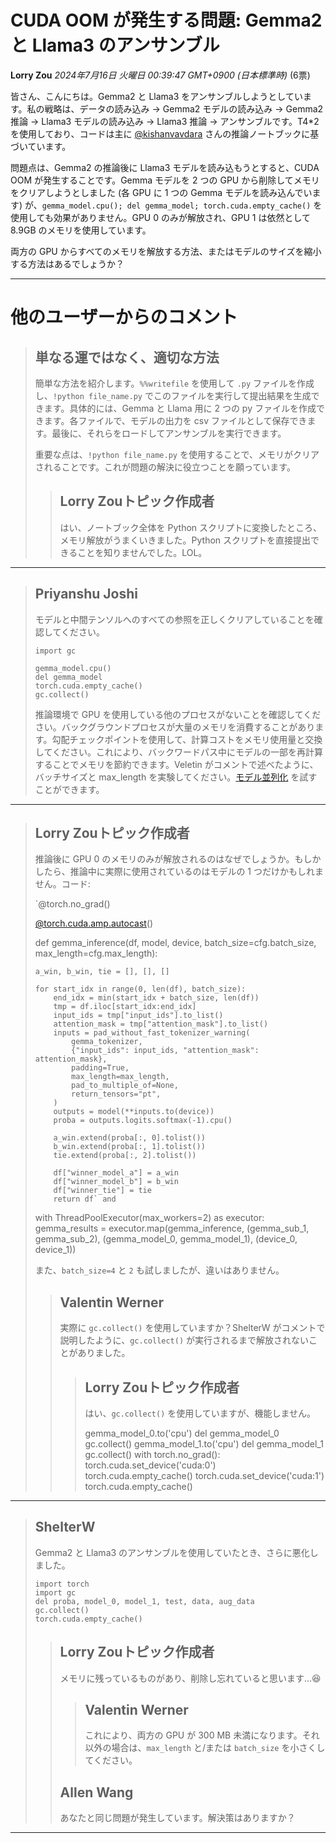 # CUDA OOM が発生する問題: Gemma2 と Llama3 のアンサンブル

**Lorry Zou** *2024年7月16日 火曜日 00:39:47 GMT+0900 (日本標準時)* (6票)

皆さん、こんにちは。Gemma2 と Llama3 をアンサンブルしようとしています。私の戦略は、データの読み込み -> Gemma2 モデルの読み込み -> Gemma2 推論 -> Llama3 モデルの読み込み -> Llama3 推論 -> アンサンブルです。T4*2 を使用しており、コードは主に [@kishanvavdara](https://www.kaggle.com/kishanvavdara) さんの推論ノートブックに基づいています。

問題点は、Gemma2 の推論後に Llama3 モデルを読み込もうとすると、CUDA OOM が発生することです。Gemma モデルを 2 つの GPU から削除してメモリをクリアしようとしました (各 GPU に 1 つの Gemma モデルを読み込んでいます) が、`gemma_model.cpu(); del gemma_model; torch.cuda.empty_cache()` を使用しても効果がありません。GPU 0 のみが解放され、GPU 1 は依然として 8.9GB のメモリを使用しています。

両方の GPU からすべてのメモリを解放する方法、またはモデルのサイズを縮小する方法はあるでしょうか？

---
# 他のユーザーからのコメント

> ## 単なる運ではなく、適切な方法
> 
> 簡単な方法を紹介します。`%%writefile` を使用して `.py` ファイルを作成し、`!python file_name.py` でこのファイルを実行して提出結果を生成できます。具体的には、Gemma と Llama 用に 2 つの py ファイルを作成できます。各ファイルで、モデルの出力を csv ファイルとして保存できます。最後に、それらをロードしてアンサンブルを実行できます。
> 
> 重要な点は、`!python file_name.py` を使用することで、メモリがクリアされることです。これが問題の解決に役立つことを願っています。
> 
> 
> 
> > ## Lorry Zouトピック作成者
> > 
> > はい、ノートブック全体を Python スクリプトに変換したところ、メモリ解放がうまくいきました。Python スクリプトを直接提出できることを知りませんでした。LOL。
> > 
> > 
> > 
---
> ## Priyanshu Joshi
> 
> モデルと中間テンソルへのすべての参照を正しくクリアしていることを確認してください。
> 
> ```
> import gc
> 
> gemma_model.cpu()
> del gemma_model
> torch.cuda.empty_cache()
> gc.collect()
> 
> ```
> 
> 推論環境で GPU を使用している他のプロセスがないことを確認してください。バックグラウンドプロセスが大量のメモリを消費することがあります。勾配チェックポイントを使用して、計算コストをメモリ使用量と交換してください。これにより、バックワードパス中にモデルの一部を再計算することでメモリを節約できます。Veletin がコメントで述べたように、バッチサイズと max_length を実験してください。[モデル並列化](https://huggingface.co/docs/transformers/v4.15.0/parallelism) を試すことができます。
> 
> 
> 
---
> ## Lorry Zouトピック作成者
> 
> 推論後に GPU 0 のメモリのみが解放されるのはなぜでしょうか。もしかしたら、推論中に実際に使用されているのはモデルの 1 つだけかもしれません。コード:
> 
> `@torch.no_grad()
> 
> [@torch.cuda.amp.autocast](https://www.kaggle.com/torch.cuda.amp.autocast)()
> 
> def gemma_inference(df, model, device, batch_size=cfg.batch_size, max_length=cfg.max_length):
> 
>     a_win, b_win, tie = [], [], []
> 
> ```
> for start_idx in range(0, len(df), batch_size):
>     end_idx = min(start_idx + batch_size, len(df))
>     tmp = df.iloc[start_idx:end_idx]
>     input_ids = tmp["input_ids"].to_list()
>     attention_mask = tmp["attention_mask"].to_list()
>     inputs = pad_without_fast_tokenizer_warning(
>         gemma_tokenizer,
>         {"input_ids": input_ids, "attention_mask": attention_mask},
>         padding=True,
>         max_length=max_length,
>         pad_to_multiple_of=None,
>         return_tensors="pt",
>     )
>     outputs = model(**inputs.to(device))
>     proba = outputs.logits.softmax(-1).cpu()
> 
>     a_win.extend(proba[:, 0].tolist())
>     b_win.extend(proba[:, 1].tolist())
>     tie.extend(proba[:, 2].tolist())
> 
>     df["winner_model_a"] = a_win
>     df["winner_model_b"] = b_win
>     df["winner_tie"] = tie
>     return df` and
> 
> ```
> 
> with ThreadPoolExecutor(max_workers=2) as executor:
>     gemma_results = executor.map(gemma_inference, (gemma_sub_1, gemma_sub_2), (gemma_model_0, gemma_model_1), (device_0, device_1))
> 
> また、`batch_size=4` と `2` も試しましたが、違いはありません。
> 
> 
> 
> > ## Valentin Werner
> > 
> > 実際に `gc.collect()` を使用していますか？ShelterW がコメントで説明したように、`gc.collect()` が実行されるまで解放されないことがありました。
> > 
> > 
> > 
> > > ## Lorry Zouトピック作成者
> > > 
> > > はい、`gc.collect()` を使用していますが、機能しません。
> > > 
> > > gemma_model_0.to('cpu')
> > > del gemma_model_0
> > > gc.collect()
> > > gemma_model_1.to('cpu')
> > > del gemma_model_1
> > > gc.collect()
> > > with torch.no_grad():
> > >     torch.cuda.set_device('cuda:0')
> > >     torch.cuda.empty_cache()
> > >     torch.cuda.set_device('cuda:1')
> > >     torch.cuda.empty_cache()
> > > 
> > > 
> > > 
---
> ## ShelterW
> 
> Gemma2 と Llama3 のアンサンブルを使用していたとき、さらに悪化しました。
> 
> ```
> import torch
> import gc
> del proba, model_0, model_1, test, data, aug_data
> gc.collect()
> torch.cuda.empty_cache()
> 
> ```
> 
> 
> 
> > ## Lorry Zouトピック作成者
> > 
> > メモリに残っているものがあり、削除し忘れていると思います…😆
> > 
> > 
> > 
> > > ## Valentin Werner
> > > 
> > > これにより、両方の GPU が 300 MB 未満になります。それ以外の場合は、`max_length` と/または `batch_size` を小さくしてください。
> > > 
> > > 
> > > 
> > ## Allen Wang
> > 
> > あなたと同じ問題が発生しています。解決策はありますか？
> > 
> > 
> > 
---


